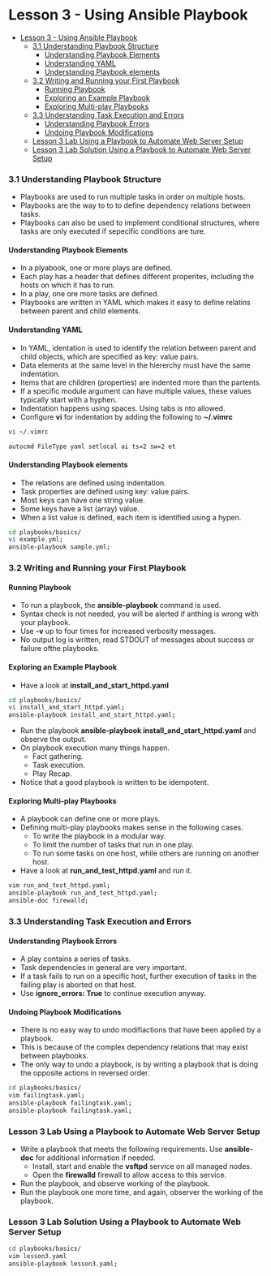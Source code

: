 # Lesson 3 - Using Ansible Playbook

- [Lesson 3 - Using Ansible Playbook](#lesson-3---using-ansible-playbook)
    - [3.1 Understanding Playbook Structure](#31-understanding-playbook-structure)
      - [Understanding Playbook Elements](#understanding-playbook-elements)
      - [Understanding YAML](#understanding-yaml)
      - [Understanding Playbook elements](#understanding-playbook-elements-1)
    - [3.2 Writing and Running your First Playbook](#32-writing-and-running-your-first-playbook)
      - [Running Playbook](#running-playbook)
      - [Exploring an Example Playbook](#exploring-an-example-playbook)
      - [Exploring Multi-play Playbooks](#exploring-multi-play-playbooks)
    - [3.3 Understanding Task Execution and Errors](#33-understanding-task-execution-and-errors)
      - [Understanding Playbook Errors](#understanding-playbook-errors)
      - [Undoing Playbook Modifications](#undoing-playbook-modifications)
    - [Lesson 3 Lab Using a Playbook to Automate Web Server Setup](#lesson-3-lab-using-a-playbook-to-automate-web-server-setup)
    - [Lesson 3 Lab Solution Using a Playbook to Automate Web Server Setup](#lesson-3-lab-solution-using-a-playbook-to-automate-web-server-setup)

### 3.1 Understanding Playbook Structure

- Playbooks are used to run multiple tasks in order on multiple hosts.
- Playbooks are the way to to to define dependency relations between tasks.
- Playbooks can also be used to implement conditional structures, where tasks are only executed if sepecific conditions are ture.

#### Understanding Playbook Elements

- In a plyabook, one or more plays are defined.
- Each play has a header that defines different properites, including the hosts on which it has to run.
- In a play, one ore more tasks are defined.
- Playbooks are written in YAML which makes it easy to define relatins between parent and child elements.

#### Understanding YAML

- In YAML, identation is used to identify the relation between parent and child objects, which are specified as key: value pairs.
- Data elements at the same level in the hiererchy must have the same indentation.
- Items that are children (properties) are indented more than the partents.
- If a specific module argument can have multiple values, these values typically start with a hyphen.
- Indentation happens using spaces. Using tabs is nto allowed.
- Configure **vi** for indentation by adding the following to **~/.vimrc**
```bash
vi ~/.vimrc

autocmd FileType yaml setlocal ai ts=2 sw=2 et
```

#### Understanding Playbook elements

- The relations are defined using indentation.
- Task properties are defined using key: value pairs.
- Most keys can have one string value.
- Some keys have a list (array) value.
- When a list value is defined, each item is identified using a hypen.
```bash
cd playbooks/basics/
vi example.yml;
ansible-playbook sample.yml;
```

### 3.2 Writing and Running your First Playbook

#### Running Playbook

- To run a playbook, the **ansible-playbook** command is used.
- Syntax check is not needed, you will be alerted if anthing is wrong with your playbook.
- Use **-v** up to four times for increased verbosity messages.
- No output log is written, read STDOUT of messages about success or failure ofthe playbooks.

#### Exploring an Example Playbook

- Have a look at **install_and_start_httpd.yaml**
```bash
cd playbooks/basics/
vi install_and_start_httpd.yaml;
ansible-playbook install_and_start_httpd.yaml;
```
- Run the playbook **ansible-playbook install_and_start_httpd.yaml** and observe the output.
- On playbook execution many things happen.
  - Fact gathering.
  - Task execution.
  - Play Recap.
- Notice that a good playbook is written to be idempotent.

#### Exploring Multi-play Playbooks

- A playbook can define one or more plays.
- Defining multi-play playbooks makes sense in the following cases.
  - To write the playbook in a modular way.
  - To limit the number of tasks that run in one play.
  - To run some tasks on one host, while others are running on another host.
- Have a look at **run_and_test_httpd.yaml** and run it.
```bash
vim run_and_test_httpd.yaml;
ansible-playbook run_and_test_httpd.yaml;
ansible-doc firewalld;
```

### 3.3 Understanding Task Execution and Errors

#### Understanding Playbook Errors

- A play contains a series of tasks.
- Task dependencies in general are very important.
- If a task fails to run on a specific host, further execution of tasks in the failing play is aborted on that host.
- Use **ignore_errors: True** to continue execution anyway.

#### Undoing Playbook Modifications

- There is no easy way to undo modifiactions that have been applied by a playbook.
- This is because of the complex dependency relations that may exist between playbooks.
- The only way to undo a playbook, is by writing a playbook that is doing the opposite actions in reversed order.
```bash
cd playbooks/basics/
vim failingtask.yaml;
ansible-playbook failingtask.yaml;
ansible-playbook failingtask.yaml;
```

### Lesson 3 Lab Using a Playbook to Automate Web Server Setup

- Write a playbook that meets the following requirements. Use **ansible-doc** for additional information if needed.
  - Install, start and enable the **vsftpd** service on all managed nodes.
  - Open the **firewalld** firewall to allow access to this service.
- Run the playbook, and observe working of the playbook.
- Run the playbook one more time, and again, observer the working of the playbook.

### Lesson 3 Lab Solution Using a Playbook to Automate Web Server Setup

```bash
cd playbooks/basics/
vim lesson3.yaml
ansible-playbook lesson3.yaml;
```

